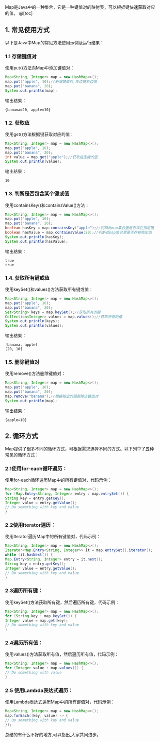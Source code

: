 Map是Java中的一种集合，它是一种键值对的映射表，可以根据键快速获取对应的值。
@[toc]
## 1. 常见使用方式

以下是Java中Map的常见方法使用示例及运行结果：

### 1.1 存储键值对

使用put()方法向Map中添加键值对：

```java
Map<String, Integer> map = new HashMap<>();
map.put("apple", 10);//新增键值对,左边键右边值
map.put("banana", 20);
System.out.println(map);
```

输出结果：

```
{banana=20, apple=10}
```

### 1.2. 获取值

使用get()方法根据键获取对应的值：

```java
Map<String, Integer> map = new HashMap<>();
map.put("apple", 10);
map.put("banana", 20);
int value = map.get("apple");//获取指定键的值
System.out.println(value);
```

输出结果：

```
10
```

### 1.3. 判断是否包含某个键或值

使用containsKey()和containsValue()方法：

```java
Map<String, Integer> map = new HashMap<>();
map.put("apple", 10);
map.put("banana", 20);
boolean hasKey = map.containsKey("apple");//判断此map集合里是否存在指定键
boolean hasValue = map.containsValue(20);//判断此map集合里是否存在指定值
System.out.println(hasKey);
System.out.println(hasValue);
```

输出结果：

```
true
true
```

### 1.4. 获取所有键或值

使用keySet()和values()方法获取所有键或值：

```java
Map<String, Integer> map = new HashMap<>();
map.put("apple", 10);
map.put("banana", 20);
Set<String> keys = map.keySet();//获取所有的键
Collection<Integer> values = map.values();//获取所有的值
System.out.println(keys);
System.out.println(values);
```

输出结果：

```
[banana, apple]
[20, 10]
```

### 1.5. 删除键值对

使用remove()方法删除键值对：

```java
Map<String, Integer> map = new HashMap<>();
map.put("apple", 10);
map.put("banana", 20);
map.remove("banana");//根据指定的键删除该键值对
System.out.println(map);
```

输出结果：

```
{apple=10}
```


## 2. 循环方式

Map提供了很多不同的循环方式，可根据需求选择不同的方式。以下列举了五种常见的循环方式：

### 2.1使用for-each循环遍历：
使用for-each循环遍历Map中的所有键值对，代码示例：

```java
Map<String, Integer> map = new HashMap<>();
for (Map.Entry<String, Integer> entry : map.entrySet()) {
String key = entry.getKey();
Integer value = entry.getValue();
// Do something with key and value
}
```

### 2.2使用Iterator遍历：
使用Iterator遍历Map中的所有键值对，代码示例：

```java
Map<String, Integer> map = new HashMap<>();
Iterator<Map.Entry<String, Integer>> it = map.entrySet().iterator();
while (it.hasNext()) {
Map.Entry<String, Integer> entry = it.next();
String key = entry.getKey();
Integer value = entry.getValue();
// Do something with key and value
}
```

### 2.3遍历所有键：
使用keySet()方法获取所有键，然后遍历所有键，代码示例：

```java
Map<String, Integer> map = new HashMap<>();
for (String key : map.keySet()) {
Integer value = map.get(key);
// Do something with key and value
}
```

### 2.4遍历所有值：
使用values()方法获取所有值，然后遍历所有值，代码示例：

```java
Map<String, Integer> map = new HashMap<>();
for (Integer value : map.values()) {
// Do something with value
}
```

### 2.5 使用Lambda表达式遍历：
使用Lambda表达式遍历Map中的所有键值对，代码示例：

```java
Map<String, Integer> map = new HashMap<>();
map.forEach((key, value) -> {
// Do something with key and value
});
```
总结的有什么不好的地方,可以指出,大家共同进步。